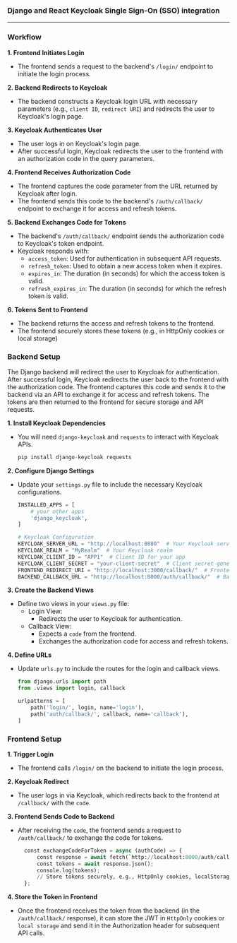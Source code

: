 ### **Django and React Keycloak Single Sign-On (SSO) integration**
---

### **Workflow**

**1. Frontend Initiates Login**
- The frontend sends a request to the backend's `/login/` endpoint to initiate the login process.

**2. Backend Redirects to Keycloak**
- The backend constructs a Keycloak login URL with necessary parameters (e.g., `client ID`, `redirect URI`) and redirects the user to Keycloak's login page.

**3. Keycloak Authenticates User**
- The user logs in on Keycloak's login page.
- After successful login, Keycloak redirects the user to the frontend with an authorization code in the query parameters.

**4. Frontend Receives Authorization Code**
- The frontend captures the code parameter from the URL returned by Keycloak after login.
- The frontend sends this code to the backend's `/auth/callback/` endpoint to exchange it for access and refresh tokens.

**5. Backend Exchanges Code for Tokens**
- The backend's `/auth/callback/` endpoint sends the authorization code to Keycloak's token endpoint.
- Keycloak responds with:
  - `access_token`: Used for authentication in subsequent API requests.
  - `refresh_token`: Used to obtain a new access token when it expires.
  - `expires_in`: The duration (in seconds) for which the access token is valid.
  - `refresh_expires_in`: The duration (in seconds) for which the refresh token is valid.

**6. Tokens Sent to Frontend**
- The backend returns the access and refresh tokens to the frontend.
- The frontend securely stores these tokens (e.g., in HttpOnly cookies or local storage)

### **Backend Setup**

The Django backend will redirect the user to Keycloak for authentication. After successful login, Keycloak redirects the user back to the frontend with the authorization code. The frontend captures this code and sends it to the backend via an API to exchange it for access and refresh tokens. The tokens are then returned to the frontend for secure storage and API requests.

**1. Install Keycloak Dependencies**
- You will need `django-keycloak` and `requests` to interact with Keycloak APIs.

  ```python
  pip install django-keycloak requests
  ```


**2. Configure Django Settings**
- Update your `settings.py` file to include the necessary Keycloak configurations.
  
  ```python
  INSTALLED_APPS = [
      # your other apps
      'django_keycloak',
  ]

  # Keycloak Configuration
  KEYCLOAK_SERVER_URL = "http://localhost:8080"  # Your Keycloak server URL
  KEYCLOAK_REALM = "MyRealm"  # Your Keycloak realm
  KEYCLOAK_CLIENT_ID = "APP1"  # Client ID for your app
  KEYCLOAK_CLIENT_SECRET = "your-client-secret"  # Client secret generated in Keycloak
  FRONTEND_REDIRECT_URI = "http://localhost:3000/callback/"  # Frontend URL for Keycloak redirect
  BACKEND_CALLBACK_URL = "http://localhost:8000/auth/callback/"  # Backend URL for exchanging the code
  ```


**3. Create the Backend Views**
- Define two views in your `views.py` file:
  - Login View:
    - Redirects the user to Keycloak for authentication.
  - Callback View:
    - Expects a `code` from the frontend.
    - Exchanges the authorization code for access and refresh tokens.

**4. Define URLs**
- Update `urls.py` to include the routes for the login and callback views.

  ```python
  from django.urls import path
  from .views import login, callback
  
  urlpatterns = [
      path('login/', login, name='login'),
      path('auth/callback/', callback, name='callback'),
  ]
  ```


### **Frontend Setup**

**1. Trigger Login**
- The frontend calls `/login/` on the backend to initiate the login process.

**2. Keycloak Redirect**
- The user logs in via Keycloak, which redirects back to the frontend at `/callback/` with the `code`.

**3. Frontend Sends Code to Backend**
- After receiving the `code`, the frontend sends a request to `/auth/callback/` to exchange the code for tokens.
  
  ```python
	const exchangeCodeForToken = async (authCode) => {
	    const response = await fetch(`http://localhost:8000/auth/callback/?code=${authCode}`);
	    const tokens = await response.json();
	    console.log(tokens);
	    // Store tokens securely, e.g., HttpOnly cookies, localStorage, etc.
	};
  ```

**4. Store the Token in Frontend**
- Once the frontend receives the token from the backend (in the `/auth/callback/` response), it can store the JWT in `HttpOnly` cookies or `local storage` and send it in the Authorization header for subsequent API calls.
